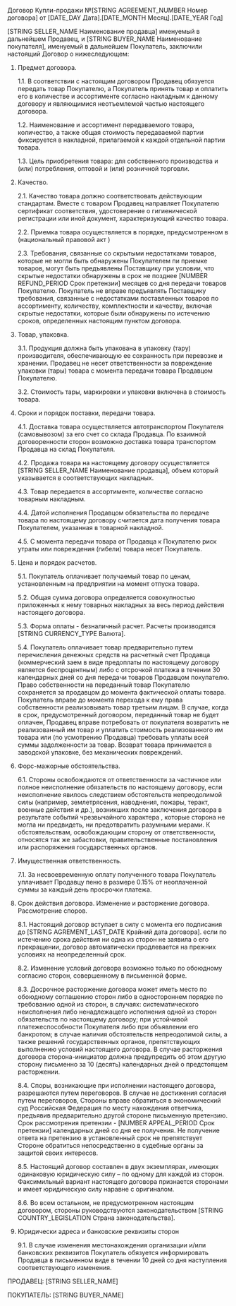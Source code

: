 Договор Купли-продажи №[STRING AGREEMENT_NUMBER Номер договора] от [DATE_DAY Дата].[DATE_MONTH Месяц].[DATE_YEAR Год]


[STRING SELLER_NAME Наименование продавца] именуемый в дальнейшем Продавец, и [STRING BUYER_NAME Наименование покупателя], именуемый в дальнейшем Покупатель, заключили настоящий Договор о нижеследующем:

1.	Предмет договора. 

    1.1. В соответствии с настоящим договором Продавец обязуется передать товар Покупателю, а Покупатель принять товар и оплатить его в количестве и ассортименте согласно накладным к данному договору и являющимися неотъемлемой частью настоящего договора. 

    1.2. Наименование и ассортимент передаваемого товара, количество, а также общая стоимость передаваемой партии фиксируется в накладной, прилагаемой к каждой отдельной партии товара. 

    1.3. Цель приобретения товара: для собственного производства и (или) потребления, оптовой и (или) розничной торговли. 

    
2.	Качество.

    2.1. Качество товара должно соответствовать действующим стандартам. Вместе с товаром Продавец направляет Покупателю сертификат соответствия, удостоверение о гигиенической регистрации или иной документ, характеризующий качество товара.

    2.2. Приемка товара осуществляется в порядке, предусмотренном в (национальный правовой акт )


    2.3. Требования, связанные со скрытыми недостатками товаров, которые не могли быть обнаружены Покупателем пи приемке товаров, могут быть предъявлены Поставщику при условии, что скрытые недостатки обнаружены в срок не позднее [NUMBER REFUND_PERIOD Срок претензии] месяцев со дня передачи товаров Покупателю. Покупатель не вправе предъявлять Поставщику требования, связанные с недостатками поставленных товаров по ассортименту, количеству, комплектности и качеству, включая скрытые недостатки, которые были обнаружены по истечению сроков, определенных настоящим пунктом договора.
 

3.	Товар, упаковка. 

    3.1. Продукция должна быть упакована в упаковку (тару) производителя, обеспечивающую ее сохранность при перевозке и хранении. Продавец не несет ответственности за повреждение упаковки (тары) товара с момента передачи товара Продавцом Покупателю. 

    3.2. Стоимость тары, маркировки и упаковки включена в стоимость товара.  


4.	Сроки и порядок поставки, передачи товара. 

    4.1. Доставка товара осуществляется автотранспортом Покупателя (самовывозом) за его счет со склада Продавца. По взаимной договоренности сторон возможно доставка товара транспортом Продавца на склад Покупателя. 

    4.2. Продажа товара на настоящему договору осуществляется [STRING SELLER_NAME Наименование продавца], объем который указывается в соответствующих накладных.

    4.3. Товар передается в ассортименте, количестве согласно товарным накладным. 

    4.4. Датой исполнения Продавцом обязательства по передаче товара по настоящему договору считается дата получения товара Покупателем, указанная в товарной накладной. 

    4.5. С момента передачи товара от Продавца к Покупателю риск утраты или повреждения (гибели) товара несет Покупатель. 


5.	Цена и порядок расчетов.

    5.1. Покупатель оплачивает получаемый товар по ценам, установленным на предприятии на момент отпуска товара.

    5.2. Общая сумма договора определяется совокупностью приложенных к нему товарных накладных за весь период действия настоящего договора. 

    5.3. Форма оплаты - безналичный расчет. Расчеты производятся [STRING CURRENCY_TYPE Валюта].

    5.4. Покупатель оплачивает товар предварительно путем перечисления денежных средств на расчетный счет Продавца (коммерческий заем в виде предоплаты по настоящему договору является беспроцентным) либо с отсрочкой платежа в течении 30 календарных дней со дня передачи товаров Продавцом покупателю. Право собственности на переданный товар Покупателю сохраняется за продавцом до момента фактической оплаты товара. Покупатель вправе до момента перехода  к ему права собственности реализовывать товар третьим лицам. В случае, когда  в срок, предусмотренный договором, переданный товар не будет оплачен, Продавец вправе потребовать от покупателя возвратить не реализованный им товар и уплатить стоимость реализованного им товара  или (по усмотрению Продавца) требовать уплаты всей суммы задолженности за товар. Возврат товара принимается в заводской упаковке, без механических повреждений. 


6.	Форс-мажорные обстоятельства. 

    6.1. Стороны освобождаются от ответственности за частичное или полное неисполнение обязательств по настоящему договору, если неисполнение явилось следствием обстоятельств непреодолимой силы (например, землетрясения, наводнения, пожары, теракт, военные действия и др.), возникших после заключения договора в результате событий чрезвычайного характера , которые сторона не могла ни предвидеть, ни предотвратить разумными мерами. К обстоятельствам, освобождающим сторону от ответственности, относятся так же забастовки, правительственные постановления или распоряжения государственных органов.

    
7.	Имущественная ответственность.

    7.1. За несвоевременную оплату полученного товара Покупатель уплачивает Продавцу пеню в размере 0.15% от неоплаченной суммы за каждый день просрочки платежа.

    
8.	Срок действия договора. Изменение и расторжение договора. Рассмотрение споров. 

    8.1. Настоящий договор вступает в силу с момента его подписания до [STRING AGREMENT_LAST_DATE Крайний дата договора]. если по истечению срока действия ни одна из сторон не заявила о его прекращении, договор автоматически продлевается на прежних условиях на неопределенный срок. 

    8.2. Изменение условий договора возможно только по обоюдному согласию сторон, совершенному в письменной форме. 

    8.3. Досрочное расторжение договора может иметь место по обоюдному соглашению сторон либо в одностороннем порядке по требованию одной из сторон, в случаях: систематического неисполнения либо ненадлежащего исполнения одной из сторон обязательств по настоящему договору; при устойчивой платежеспособности Покупателя либо при объявлении его банкротом; в случае наличия обстоятельств непреодолимой силы, а также решений государственных органов, препятствующих выполнению условий настоящего договора. В случае расторжения договора сторона-инициатор должна предупредить об этом другую сторону письменно за 10 (десять) календарных дней о предстоящем расторжении. 

    8.4. Споры, возникающие при исполнении настоящего договора, разрешаются путем переговоров. В случае не достижения согласия путем переговоров, Стороны вправе обратиться в экономический суд Российская Федерация по месту нахождения ответчика, предъявив предварительно другой стороне письменную претензию. Срок рассмотрения претензии - [NUMBER APPEAL_PERIOD Срок претензии] календарных дней со дня ее получения. Не получение ответа на претензию в установленный срок не препятствует Стороне обратиться непосредственно в судебные органы за защитой своих интересов. 

    8.5. Настоящий договор составлен в двух экземплярах, имеющих одинаковую юридическую силу – по одному для каждой из сторон. Факсимильный вариант настоящего договора признается сторонами и имеет юридическую силу наравне с оригиналом. 

    8.6. Во всем остальном, не предусмотренном настоящим договором, стороны руководствуются законодательством [STRING COUNTRY_LEGISLATION Страна законодательства].

 9.	Юридически адреса и банковские реквизиты сторон

    9.1. В случае изменения местонахождения организации и/или банковских реквизитов Покупатель обязуется информировать Продавца в письменном виде в течении 10 дней со дня наступления соответствующего изменения. 

    

ПРОДАВЕЦ: [STRING SELLER_NAME]

ПОКУПАТЕЛЬ: [STRING BUYER_NAME]